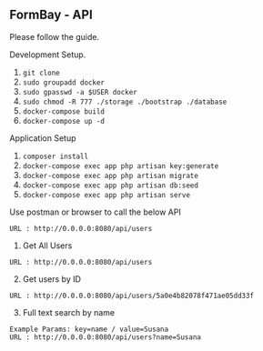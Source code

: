 ## FormBay - API

Please follow the guide.

Development Setup.

1. `git clone`
2. `sudo groupadd docker`
3. `sudo gpasswd -a $USER docker`
4. `sudo chmod -R 777 ./storage ./bootstrap ./database`
5. `docker-compose build`
6. `docker-compose up -d`

Application Setup

1. `composer install`
2. `docker-compose exec app php artisan key:generate`
3. `docker-compose exec app php artisan migrate`
4. `docker-compose exec app php artisan db:seed`
5. `docker-compose exec app php artisan serve`

Use postman or browser to call the below API
```
URL : http://0.0.0.0:8080/api/users
```

1. Get All Users
```
URL : http://0.0.0.0:8080/api/users
```
2. Get users by ID
```
URL : http://0.0.0.0:8080/api/users/5a0e4b82078f471ae05dd33f
```
3. Full text search by name
```
Example Params: key=name / value=Susana
URL : http://0.0.0.0:8080/api/users?name=Susana